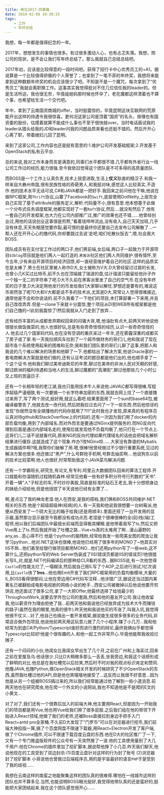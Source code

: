 ```yaml
---
title: 再见2017-同事篇
date: 2018-02-08 10:38:25
tags: 
    - 工作
    - 年终总结
---
```


我想，每一年都是值得纪念的一年。

2017年，想想发生的事情也很多。有过很多激动人心，也有忐忑失落。我想，照公司的现状，是不会让我们写年终总结了。那么我就自己总结总结吧。
<!-- more -->
2017年初，应该是比较得意的一段时间吧。获得了招行卡中心优秀员工的+A1。据说算是一个比较值得骄傲的个人荣誉了；也拿到了一笔不菲的年终奖，我想将来能拿到这种数额年终奖的机会应该很少了吧。不知是不是一个魔咒，每次拿到了“优秀员工”我就会离职换工作。这事其实我觉得挺对不住几位信任我的leader的。但是生活所迫，我也很无奈，毕竟娃她妈那时候也怀孕了，老在魔都这样漂着也不算个事，也希望给生活一个交代吧。

年中，拿到了云南国资商城的offer，当时挺震惊的，毕竟昆明这块互联网的荒原能开出这样的待遇令我很惊喜。更何况这家公司是顶着“国资”的名头，按理也有国资委的股份，估摸着就算不能成什么事也不至于很快就over。当时电话面试我的leader从猎头给我的JD和leader问我的问题品质来看也还挺不错的。然后开开心心离了职，带着媳妇儿回了昆明。

来到了这家公司,工作内容也还是挺有意思的:1.维护公司开发基础框架;2.开发基于OpenStack的私有云平台.

总的来说,我对工作本身而言是满意的,同事们水平都很不错.几乎都有外省行业一线公司工作过的经历,能力很强.至今我依旧觉得这个团队是不可多得的高质量团队.

而BOSS是一个工作上认真负责,技术上锐意进取,生活上**仗义**耿直的糙汉子.和我一样来自大彝州帝国,很有民族性格的奇葩男人,和我挺对味,感觉这人比较真实,不造作.他的技术水平无话可说,C#和JAVA都是一把好手.我回来之前问他在干嘛,他说在做RPC框架,用`Thrift`协议,山寨了Facebook的`Swift`,底层使用DotNetty,上层完全自己实现了基于attribute的服务定义,解析.代码量不小,很有意思.他本想基于此做一个分布式任务调度框架,他都实现好了一套`Raft`协议,然后....就没有然后了.他有一套自己的开发框架,也大力在公司内部推广过,推广的效果也还不错......他曾经创业过,用他的话说创业这事很是煎熬,"看着钱哗哗流出,没有收入,自己天天加班,几乎没有休息,天天失眠感觉要炸裂,最可恨的是最终你还要自己去宣布公司解散了...一帮人还在开开心心的撸代码,你却要跳过去说'走吧,咱们吃散伙饭去'",嗯,社会我大BOSS.

团队成员有在支付宝工作过的两口子,他们男前端,女后端,两口子一起致力于开源项目`b3blog`项目就是他们两人一起打造的.`黑客派`社区他们两人共同维护.很有情怀,至今五年,少有来自开源项目的经济回馈,却一直经营维护着自己的社区.这样的品质实在是太棒了.男士在社区里被人称作D大,女士被称为V大.D大曾经留过过肩的长发,也曾小几K买过比特币,前不久也在顶端接了瑞波的盘,估计瑞波只能留给他孙子作一个独一无二的字符串了吧.D大不久前在黑客派里发了自己的空气币.在没有年终奖的日子里,D大决定用他发行的币发给我们大家聊以解忧.梦想还是要有的,难说这币突然涨了呢?D大和V大都是话不多的技术派,尤其是D大,常常让人觉得很难接近,通常他是不会和你说话的.前不久我看了一下他们的项目,本打算部署一下来用,并且自己改改弄弄.但是一clone下来就十分震惊,整个项目从DI到WEB所有框架都是他们自己撸的~!此刻我震惊了!然后我就从入门走到了放弃...

还有经历丰富的从成都舍弃期权回来的闷骚大哥,嗯,他油肚有点大,前两天听他说他很擅长做饭做菜的,他人也很好玩,总是有些奇奇怪怪的经历,认识一些奇奇怪怪的人.他去过几个国家码代码,也在没有空调的重庆呆过一年半,还在雾霾深重的成都买了房子成了家.有一天我拉顺风车拉到了一个超市做财务的哥们儿,他和我说了现在超市各个系统使用起来的困难和无奈;我和我们团队里的哥们儿聊了这事,把那人和我说的几个难以解决的场景和他聊了一下.他都给出了解决方案,他说Oracle家的一套电商解决方案就是他们做的,还有认证考试的题目都是他们出的,他也顺手拿了一个这个证书.他和我们聊过美帝迪斯尼的年票,聊过在美帝的非洲人民对天朝的好感,聊过欧洲的福利待遇和当地人的生活,聊过魔都的"高潮街",聊过他那些几个小时公交上班的苦逼日子.

还有一个长相年轻的老江湖,我也只能用技术牛人来说他:JAVA\C都写得很棒,写程序超级严谨细致,有一次要搞一个长字符串加密的东西,我就去网上找了一个直接撸过来用了,写了两个测试,挺好用,就这么着吧.结果里面用了一个sun的base64包,被编译器警告了,他就去改一改代码,然后把我拉过去问了一下一些东西.然后他惊讶的发现"你居然没有全搞懂他的代码你就用了?!!!"此时我也才发现,原来真的有程序员认真对待github和StackOverflow上的代码的.还有一次因为我们用了docker的内部负载均衡,用到了内部域名.而对外而言是要通过NGinx提供服务的.而NG反向代理到后面是通过内部域名走的,使用后就发现他不负载均衡了,他只打在一个节点上.这哥们儿二话不说就看代码,原来NG的反向代理如果代理域名的话他会把域名解析结果进行缓存.这就造成了这个现象.咋办?改NGinx呗......大家没有靠谱的Mybatis生成器插件啊?哦,我帮你们破解了用.嗯,很棒!他曾经做过不少银行重要系统,见过的解决方案也很多.他还做过"黑产",什么号群抢手机啊,号群去抽奖啊....他说狗东以前的技术比较菜啊.他人也很好,时常帮助我这个JAVA菜鸟解决问题.

还有一个学霸班长,研究生,有论文,有专利.阿里云大数据团队回来的算法工程师.开口就能和你溜随机过程随机森林.经常见他看一些有好多积分符号行列数的"天书".开着一辆"人"子标志的车,不时炒炒美股,简直是标准的钻石王老五,我十分想把身边的妹纸介绍给他,但是他扭捏了半天说他已经有女票了...

啊,差点忘了我的神龙老湿.他人在西安,是我的搭档,我们俩和BOSS共同维护.NET相关的东西.他是个超级超级神(经病)的人.有一天我和他说我很想要一台树莓派,他便从西安发了一个硕大无比的箱子给我(还是用顺丰).里面还搭了一台开发用的显示器,虽然那台显示器至今我都没有成功点亮.老湿是个很棒很棒的全(前)栈(端)工程师,他以我们后端团队中最擅长前端而显得极其耀眼.是他带着我写了ts,然后又把Vue用上了ts.然后我就开始了吐槽之路...Vue+ts真的太难用了啊...漫山遍野的any,as...恶心得不行.他是个python的脑残粉,经常给我发一些爬美女图的爬虫让我学习python...他对.NET这块也很棒,他说他已经用了很多年的MONO了~他其实对IIS不熟...他们甚至给银行做项目都用MONO...他们还用python写了一些web,这不算什么,还把python写的Web Server伪装成了IIS(错误页都是IIS的错误页)!他很擅长写IL,对,就是.NET代码编译后的那种给CLR看的东西...据BOSS说,有一次他觉得`Castle`的性能太烂了,一塌糊涂,然后就自己用IL写了个AOP,之后进行测试,1亿次调用,比`Castle`快了**1ms**...他也用Emit开发了我们RPC框架用的负载均衡模块,大量的IL,BOSS看得很郁闷,让他在旁边用C#代码写注释...他涉猎广泛,据说还当过国内某著名已被翻拍成电影电视剧的网络小说的枪手...西安公司被撤掉以后他说他要开煎饼店,他还面试了很多公司,拿了一大把Offer,他最终选择了给钱最少的ThroughoutWork,说要去学外包公司的套路,然后和他的基友开公司.我让他收留我,他以薪资作为理由拒绝了我...前两天他和我说他已经放弃成为技术大牛而赚钱的路子(虽然在我的眼里,他真的很牛).昨天他和我说他买的币涨了,叫我入坑,我觉得他很不仗义...对了,他自己也搞出一套开发框架,据说能生成很多很多的业务代码,非常适合做外包项目,他说他前两天用这玩意儿做了几个小程序,赚了小几万...我和他经常为到底C#/Python/Typescript谁好而进行激烈的辩论,最终我俩似乎都觉得Typescript比较好!他是个很有趣的人.和他一起工作非常开心.毕竟他能帮我收拾烂摊子.

还有一个闷闷的小伙,他闺女比我闺女早出生了几个月,之前在广州和上海呆过,回来之前在爱屋及乌.他话很少,只比D大稍微多那么一丢丢,坐我旁边,和我这个话痨形成了鲜明的对比.他总是在我吐槽完以后捡笑,然后时不时对我的观点标识肯定和赞同.他撸JAVA,也撸Python,做OpenStack相关开发的时候研究了不少OpenStack的东西,虽然我吐槽过他的API,但是他也笑嘻嘻地接受了...这反而让我很不好意思...因为他是从另一个组被BOSS搞过来的,所以我们经常能通过他了解到一些小道消息.前两天他也在研究爬虫,他在爬一个外文的小说网站,我也不知道他是不是爬的E文的小黄文...

对了对了,我们还有一个很靠后加入的前端大神,他主要用React,但是因为一开始我们的项目都是用Vue,他也用Vue给我们擦了很多屁股.之后我们组在他的带领下开始进入React领域,他做了我们的老师,还被Boss直接拉到身边手把手入门React+antd pro全家桶.不久前D大发现了"门罗币"可以在浏览器进行挖币,我们前端大神掐指一算,搞了个百度网盘不限速下载器,用React+Electron开发了客户端,做了个Chrome插件,可以不限速下载百度云盘的东西.他在D大的社区推广了一下,又有一个专门推盗版软件的公众号有一天突然推了一波.他的工具使用量到了大几千用户.他在Chrome的插件里加了挖矿脚本,据说帮他挣了小几百.昨天我们聊天,他说他现在的工具受到了双边封杀:(1)百度云盘针对这样的行为封了账号 (2)浏览器封了挖矿脚本 小哥说他也曾做过后端程序员,用的是宇宙最好的语言`PHP`于是受到了我的歧视......

我想在云南这样的南蛮之地能聚集这样的团队真的很难得.哪怕在一线城市这样的团队也并不算多见.当然,也能说明BOSS眼光挺好,我觉得他带队真的还是蛮好的,挺能把大家团结起来.我在这个团队感觉很开心......